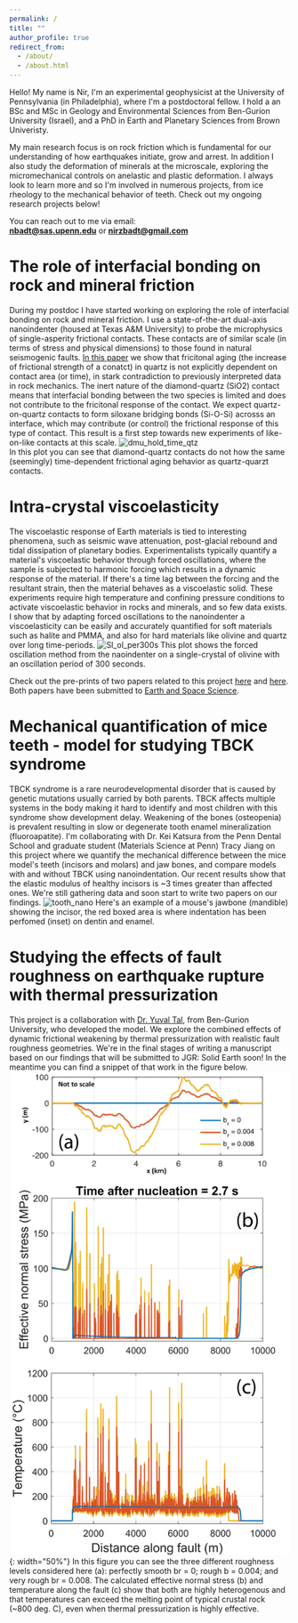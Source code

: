```yaml
---
permalink: /
title: ""
author_profile: true
redirect_from: 
  - /about/
  - /about.html
---
```


Hello! My name is Nir, I'm an experimental geophysicist at the University of Pennsylvania (in Philadelphia), where I'm a postdoctoral fellow. I hold a an BSc and MSc in Geology and Environmental Sciences from Ben-Gurion University (Israel), and a PhD in Earth and Planetary Sciences from Brown Univeristy. 

My main research focus is on rock friction which is fundamental for our understanding of how earthquakes initiate, grow and arrest. In addition I also study the deformation of minerals at the microscale, exploring the micromechanical controls on anelastic and plastic deformation. I always look to learn more and so I'm involved in numerous projects, from ice rheology to the mechanical behavior of teeth. Check out my ongoing research projects below! 

You can reach out to me via email:<br> 
**nbadt@sas.upenn.edu**  or  **nirzbadt@gmail.com**


The role of interfacial bonding on rock and mineral friction
======
During my postdoc I have started working on exploring the role of interfacial bonding on rock and mineral friction. I use a state-of-the-art dual-axis nanoindenter (housed at Texas A&M University) to probe the microphysics of single-asperity frictional contacts. These contacts are of similar scale (in terms of stress and physical dimensions) to those found in natural seismogenic faults. [In this paper](https://agupubs.onlinelibrary.wiley.com/doi/full/10.1029/2023GL105471) we show that fricitonal aging (the increase of frictional strength of a conatct) in quartz is not explicitly dependent on contact area (or time), in stark contradiction to previously interpreted data in rock mechanics. The inert nature of the diamond-quartz (SiO2) contact means that interfacial bonding between the two species is limited and does not contribute to the fricitonal response of the contact. We expect quartz-on-quartz contacts to form siloxane bridging bonds (Si-O-Si) acrosss an interface, which may contribute (or control) the frictional response of this type of contact. This result is a first step towards new experiments of like-on-like contacts at this scale.
![dmu_hold_time_qtz](https://github.com/nzbadt/nzbadt.github.io/assets/96509780/6afafcfc-cb3b-461d-a7b6-96e1ef20aef0) <br>
In this plot you can see that diamond-quartz contacts do not how the same (seemingly) time-dependent frictional aging behavior as quartz-quarzt contacts. 


Intra-crystal viscoelasticity
======
The viscoelastic response of Earth materials is tied to interesting phenomena, such as seismic wave attenuation, post-glacial rebound and tidal dissipation of planetary bodies. Experimentalists typically quantify a material's viscoelastic behavior through forced oscillations, where the sample is subjected to harmonic forcing which results in a dynamic response of the material. If there's a time lag between the forcing and the resultant strain, then the material behaves as a viscoelastic solid. These experiments require high temperature and confining pressure conditions to activate viscoelastic behavior in rocks and minerals, and so few data exists. I show that by adapting forced oscillations to the nanoindenter a viscoelasticity can be easily and accurately quantified for soft materials such as halite and PMMA, and also for hard materials like olivine and quartz over long time-periods.
![SI_ol_per300s](https://github.com/nzbadt/nzbadt.github.io/assets/96509780/73f9d366-c66e-46f6-b22e-1f7afddfd304)
This plot shows the forced oscillation method from the naoindenter on a single-crystal of olivine with an oscillation period of 300 seconds.

Check out the pre-prints of two papers related to this project [here](https://arxiv.org/abs/2406.14707) and [here](https://arxiv.org/abs/2407.03533). Both papers have been submitted to [Earth and Space Science](https://agupubs.onlinelibrary.wiley.com/journal/23335084).


Mechanical quantification of mice teeth - model for studying TBCK syndrome
======
TBCK syndrome is a rare neurodevelopmental disorder that is caused by genetic mutations usually carried by both parents. TBCK affects multiple systems in the body making it hard to identify and most children with this syndrome show development delay. Weakening of the bones (osteopenia) is prevalent resulting in slow or degenerate tooth enamel mineralization (fluoroapatite). I'm collaborating with Dr. Kei Katsura from the Penn Dental School and graduate student (Materials Science at Penn) Tracy Jiang on this project where we quantify the mechanical difference between the mice model's teeth (incisors and molars) and jaw bones, and compare models with and without TBCK using nanoindentation. Our recent results show that the elastic modulus of healthy incisors is ~3 times greater than affected ones. We're still gathering data and soon start to write two papers on our findings.
![tooth_nano](https://github.com/nzbadt/nzbadt.github.io/assets/96509780/29869597-9fbd-45f6-ae55-fc193b7e97a7)
Here's an example of a mouse's jawbone (mandible) showing the incisor, the red boxed area is where indentation has been perfomed (inset) on dentin and enamel.

Studying the effects of fault roughness on earthquake rupture with thermal pressurization
======
This project is a collaboration with [Dr. Yuval Tal](https://ben-gurion.theopenscholar.com/yuval-tal), from Ben-Gurion University, who developed the model. We explore the combined effects of dynamic frictional weakening by thermal pressurization with realistic fault roughness geometries. We're in the final stages of writing a manuscript based on our findings that will be submitted to JGR: Solid Earth soon! In the meantime you can find a snippet of that work in the figure below.
![TP_roughness](images/TP_roughness.png){: width="50%"}
In this figure you can see the three different roughness levels considered here (a): perfectly smooth br = 0; rough b = 0.004; and very rough br = 0.008. The calculated effective normal stress (b) and temperature along the fault (c) show that both are highly heterogenous and that temperatures can exceed the melting point of typical crustal rock (~800 deg. C), even when thermal pressurization is highly effective. 
